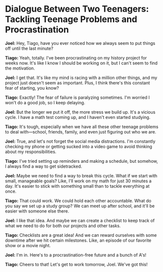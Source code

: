 # Dialogue Between Two Teenagers: Tackling Teenage Problems and Procrastination

**Joel:** Hey, Tiago, have you ever noticed how we always seem to put things off until the last minute?

**Tiago:** Yeah, totally. I've been procrastinating on my history project for weeks now. It's like I know I should be working on it, but I can't seem to find the motivation.

**Joel:** I get that. It's like my mind is racing with a million other things, and my project just doesn't seem as important. Plus, I think there's this constant fear of starting, you know?

**Tiago:** Exactly! The fear of failure is paralyzing sometimes. I'm worried I won't do a good job, so I keep delaying.

**Joel:** But the longer we put it off, the more stress we build up. It's a vicious cycle. I have a math test coming up, and I haven't even started studying.

**Tiago:** It's tough, especially when we have all these other teenage problems to deal with—school, friends, family, and even just figuring out who we are.

**Joel:** True, and let's not forget the social media distractions. I'm constantly checking my phone or getting sucked into a video game to avoid thinking about my responsibilities.

**Tiago:** I've tried setting up reminders and making a schedule, but somehow, I always find a way to get sidetracked.

**Joel:** Maybe we need to find a way to break this cycle. What if we start with small, manageable goals? Like, I'll work on my math for just 30 minutes a day. It's easier to stick with something small than to tackle everything at once.

**Tiago:** That could work. We could hold each other accountable. What do you say we set up a study group? We can meet up after school, and it'll be easier with someone else there.

**Joel:** I like that idea. And maybe we can create a checklist to keep track of what we need to do for both our projects and other tasks.

**Tiago:** Checklists are a great idea! And we can reward ourselves with some downtime after we hit certain milestones. Like, an episode of our favorite show or a movie night.

**Joel:** I'm in. Here's to a procrastination-free future and a bunch of A's!

**Tiago:** Cheers to that! Let's get to work tomorrow, Joel. We've got this!

